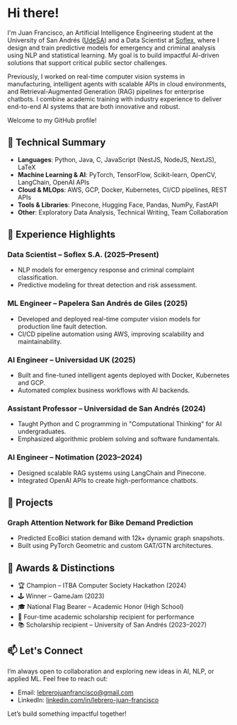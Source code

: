 # Hi there!
I'm Juan Francisco, an Artificial Intelligence Engineering student at the University of San Andrés ([UdeSA](https://udesa.edu.ar)) and a Data Scientist at [Soflex](https://soflex.com.ar/), where I design and train predictive models for emergency and criminal analysis using NLP and statistical learning. My goal is to build impactful AI-driven solutions that support critical public sector challenges.

Previously, I worked on real-time computer vision systems in manufacturing, intelligent agents with scalable APIs in cloud environments, and Retrieval-Augmented Generation (RAG) pipelines for enterprise chatbots. I combine academic training with industry experience to deliver end-to-end AI systems that are both innovative and robust.

Welcome to my GitHub profile!

## 🧠 Technical Summary

- **Languages**: Python, Java, C, JavaScript (NestJS, NodeJS, NextJS), LaTeX
- **Machine Learning & AI**: PyTorch, TensorFlow, Scikit-learn, OpenCV, LangChain, OpenAI APIs
- **Cloud & MLOps**: AWS, GCP, Docker, Kubernetes, CI/CD pipelines, REST APIs
- **Tools & Libraries**: Pinecone, Hugging Face, Pandas, NumPy, FastAPI
- **Other**: Exploratory Data Analysis, Technical Writing, Team Collaboration

## 🧪 Experience Highlights

### **Data Scientist – Soflex S.A.** (2025–Present)
- NLP models for emergency response and criminal complaint classification.
- Predictive modeling for threat detection and risk assessment.

### **ML Engineer – Papelera San Andrés de Giles** (2025)
- Developed and deployed real-time computer vision models for production line fault detection.
- CI/CD pipeline automation using AWS, improving scalability and maintainability.

### **AI Engineer – Universidad UK** (2025)
- Built and fine-tuned intelligent agents deployed with Docker, Kubernetes and GCP.
- Automated complex business workflows with AI backends.

### **Assistant Professor – Universidad de San Andrés** (2024)
- Taught Python and C programming in "Computational Thinking" for AI undergraduates.
- Emphasized algorithmic problem solving and software fundamentals.

### **AI Engineer – Notimation** (2023–2024)
- Designed scalable RAG systems using LangChain and Pinecone.
- Integrated OpenAI APIs to create high-performance chatbots.

## 🚀 Projects

### **Graph Attention Network for Bike Demand Prediction**
- Predicted EcoBici station demand with 12k+ dynamic graph snapshots.
- Built using PyTorch Geometric and custom GAT/GTN architectures.


## 🏅 Awards & Distinctions

- 🏆 Champion – ITBA Computer Society Hackathon (2024)
- 🕹️ Winner – GameJam (2023)
- 🎓 National Flag Bearer – Academic Honor (High School)
- 🏅 Four-time academic scholarship recipient for performance
- 📚 Scholarship recipient – University of San Andrés (2023–2027)

## 📫 Let's Connect

I’m always open to collaboration and exploring new ideas in AI, NLP, or applied ML. Feel free to reach out:

- Email: lebrerojuanfrancisco@gmail.com  
- LinkedIn: [linkedin.com/in/lebrero-juan-francisco](https://www.linkedin.com/in/lebrero-juan-francisco/)

Let’s build something impactful together!
